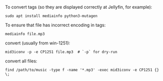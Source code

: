 To convert tags (so they are displayed correctly at Jellyfin, for example):

```shell
sudo apt install mediainfo python3-mutagen
```

To ensure that file has incorrect encoding in tags:

```shell
mediainfo file.mp3
```

convert (usually from win-1251):

```shell
mid3iconv -p -e CP1251 file.mp3  # `-p` for dry-run
```

convert all files:

```shell
find /path/to/music -type f -name '*.mp3' -exec mid3iconv -e CP1251 {} \;
```
